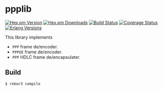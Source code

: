 ppplib
======

[![Hex.pm Version][hexpm version]][hexpm]
[![Hex.pm Downloads][hexpm downloads]][hexpm]
[![Build Status][gh badge]][gh]
[![Coverage Status][coveralls badge]][coveralls]
[![Erlang Versions][erlang version badge]][gh]

This library implements
- `PPP` frame de/encoder.
- `PPPOE` frame de/encoder.
- `PPP` HDLC frame de/encapsulater.

Build
-----

    $ rebar3 compile

<!-- Badges -->
[hexpm]: https://hex.pm/packages/ppplib
[hexpm version]: https://img.shields.io/hexpm/v/ppplib.svg?style=flat-square
[hexpm downloads]: https://img.shields.io/hexpm/dt/ppplib.svg?style=flat-square
[gh]: https://github.com/travelping/ppplib/actions/workflows/main.yml
[gh badge]: https://img.shields.io/github/workflow/status/travelping/ppplib/CI?style=flat-square
[coveralls]: https://coveralls.io/github/travelping/ppplib
[coveralls badge]: https://img.shields.io/coveralls/github/travelping/ppplib?style=flat-square
[erlang version badge]: https://img.shields.io/badge/erlang-22.0%20to%2023.2-blue.svg?style=flat-square
